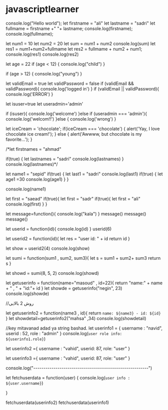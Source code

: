 # javascriptlearner

console.log("Hello world");
let firstname = "ali"
let lastname = "sadri"
let fullmame = firstname +" "+ lastname;
console.log(firstname);
console.log(fullmame);

let num1 = 10
let num2 = 20
let sum = num1 + num2
console.log(sum)
let res1 = num1+num2+fullmame
let res2 = fullmame + num2 + num1;
console.log(res1)
console.log(res2)

let age = 22
if (age < 12) {
     console.log("child")
}

if (age > 12) {
    console.log("young")
}

let validEmail = true
let validPassword = false
if (validEmail && validPassword){
    console.log('logged in')
}
if (validEmail || validPassword){
    console.log('ERROR')
}

let isuser=true
let useradmin='admin'

if (isuser){
    console.log('welcome')
}else if (useradmin === 'admin'){
    console.log('welcom!!')
}else {
    console.log('wrong')
}


let iceCream = 'chocolate';
if(iceCream === 'chocolate') {
  alert('Yay, I love chocolate ice cream!');
} else {
  alert('Awwww, but chocolate is my favorite…');
}

/*let firstnames = "ahmad"

if(true) {
    let lastnames = "sadri"
    console.log(lastnames)
}
console.log(lastnames)*/



let name1 = "sepid"
if(true) {
    let last1 = "sadri"
    console.log(last1)
    if(true) {
        let age1 =30
        console.log(age1) 
    }
}

console.log(name1)

let first = "saead"
if(true){
    let first = "sadr"
    if(true){
        let first = "ali"
        console.log(first)
    }
}

let message=function(){
    console.log("kala")
}
message()
message()
message()


let userid = function(id){
    console.log(id)
}
userid(6)

let userid2 = function(id){
    let res = "user id: " + id
    return id
}

let show = userid2(4)
console.log(show)



let sumi = function(sum1 , sum2, sum3){
    let s = sum1 + sum2+ sum3
    return s
}

let showd = sumi(8, 5, 2)
console.log(showd)


let getuserinfo = function(name="masoud" , id=22){
     return "name:" + name + " , "  + "id:"+ id
} 
let showde = getuserinfo("negin", 23)
console.log(showde)

//روش 2 بالایی

let getuserinfo2 = function(name3 , id){
       return `name: ${name3}
        - id: ${id}`
}
let showdetail=getuserinfo2("mahsa" ,34)
console.log(showdetail)


//key mitavanad adad ya string bashad.
let userinfo1 = {
    username : "navid",
    userid : 52,
    role : "admin"
}
console.log(`user role info: ${userinfo1.role}`)

let userinfo2 ={
    username : "vahid",
    userid: 87,
    role: "user"
}

let userinfo3 ={
    username : "vahid",
    userid: 87,
    role: "user"
}

console.log("---------------------------------------------------------")

let fetchuserdata = function(user) {
    console.log(`user info : ${user.username}`)
    
}

fetchuserdata(userinfo2)
fetchuserdata(userinfo1)



